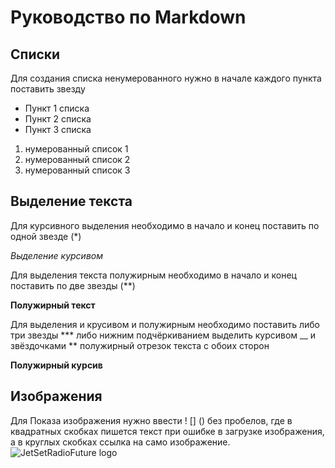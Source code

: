 # Руководство по Markdown

## Списки
Для создания списка ненумерованного нужно в начале каждого пункта поставить звезду
* Пункт 1 списка 
* Пункт 2 списка 
* Пункт 3 списка 

1. нумерованный список 1 
2. нумерованный список 2 
3. нумерованный список 3 

## Выделение текста

Для курсивного выделения необходимо в начало и конец поставить по одной звезде (*)

*Выделение курсивом*

Для выделения текста полужирным необходимо в начало и конец поставить по две звезды (**)

**Полужирный текст**

Для выделения и крусивом и полужирным необходимо поставить либо три звезды *** либо нижним подчёркиванием выделить курсивом __ и звёздочками ** полужирный отрезок текста с обоих сторон  

**Полужирный курсив**

## Изображения 

Для Показа изображения нужно ввести ! [] () без пробелов, где в квадратных скобках пишется текст при ошибке в загрузке изображения, а в круглых скобках ссылка на само изображение.
![JetSetRadioFuture logo](gigaJSRF.png) 